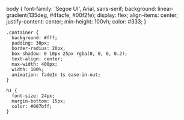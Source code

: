 body {
      font-family: 'Segoe UI', Arial, sans-serif;
      background: linear-gradient(135deg, #4facfe, #00f2fe);
      display: flex;
      align-items: center;
      justify-content: center;
      min-height: 100vh;
      color: #333;
    }

    .container {
      background: #fff;
      padding: 30px;
      border-radius: 20px;
      box-shadow: 0 10px 25px rgba(0, 0, 0, 0.2);
      text-align: center;
      max-width: 400px;
      width: 100%;
      animation: fadeIn 1s ease-in-out;
    }

    h1 {
      font-size: 24px;
      margin-bottom: 15px;
      color: #007bff;
    }
